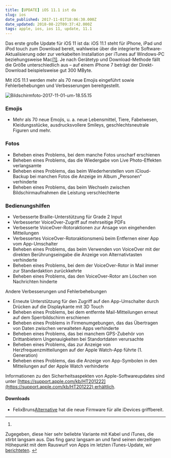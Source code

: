 ```yaml
---
title: [UPDATE] iOS 11.1 ist da
slug: ios
date_published: 2017-11-01T18:06:30.000Z
date_updated: 2018-08-22T09:37:42.000Z
tags: apple, ios, ios 11, update, 11.1
---
```


Das erste große Update für iOS 11 ist da: iOS 11.1 steht für iPhone, iPad und iPod touch zum Download bereit, wahlweise über die integrierte Software-Aktualisierung oder zur verkabelten Installation per iTunes auf Windows-PC beziehungsweise Mac[[1]](#fn1). Je nach Gerätetyp und Download-Methode fällt die Größe unterschiedlich aus – auf einem iPhone 7 beträgt der Direkt-Download beispielsweise gut 300 MByte. 

Mit iOS 11.1 werden mehr als 70 neue Emojis eingeführt sowie Fehlerbehebungen und Verbesserungen bereitgestellt.

![Bildschirmfoto-2017-11-01-um-18.55.15](__GHOST_URL__/content/images/2017/11/Bildschirmfoto-2017-11-01-um-18.55.15.png)

### Emojis

- Mehr als 70 neue Emojis, u. a. neue Lebensmittel, Tiere, Fabelwesen, Kleidungsstücke, ausdrucksvollere Smileys, geschlechtsneutrale Figuren und mehr.

### Fotos

- Beheben eines Problems, bei dem manche Fotos unscharf erschienen
- Beheben eines Problems, das die Wiedergabe von Live Photo-Effekten verlangsamte
- Beheben eines Problems, das beim Wiederherstellen vom iCloud-Backup bei manchen Fotos die Anzeige im Album „Personen“ verhinderte
- Beheben eines Problems, das beim Wechseln zwischen Bildschirmaufnahmen die Leistung verschlechterte

### Bedienungshilfen

- Verbesserte Braille-Unterstützung für Grade 2 Input
- Verbesserter VoiceOver-Zugriff auf mehrseitige PDFs
- Verbesserte VoiceOver-Rotoraktionen zur Ansage von eingehenden Mitteilungen
- Verbessertes VoiceOver-Rotoraktionsmenü beim Entfernen einer App vom App-Umschalter
- Beheben eines Problems, das beim Verwenden von VoiceOver mit der direkten Berührungseingabe die Anzeige von Alternativtasten verhinderte
- Beheben eines Problems, bei dem der VoiceOver-Rotor in Mail immer zur Standardaktion zurückkehrte
- Beheben eines Problems, das den VoiceOver-Rotor am Löschen von Nachrichten hinderte

Andere Verbesserungen und Fehlerbehebungen

- Erneute Unterstützung für den Zugriff auf den App-Umschalter durch Drücken auf die Displaykante mit 3D Touch
- Beheben eines Problems, bei dem entfernte Mail-Mitteilungen erneut auf dem Sperrbildschirm erschienen
- Beheben eines Problems in Firmenumgebungen, das das Übertragen von Daten zwischen verwalteten Apps verhinderte
- Beheben eines Problems, das bei manchem GPS-Zubehör von Drittanbietern Ungenauigkeiten bei Standortdaten verursachte
- Beheben eines Problems, das zur Anzeige von Herzfrequenzmitteilungen auf der Apple Watch-App führte (1. Generation)
- Beheben eines Problems, das die Anzeige von App-Symbolen in den Mitteilungen auf der Apple Watch verhinderte

Informationen zu den Sicherheitsaspekten von Apple-Softwareupdates sind unter [https://support.apple.com/kb/HT201222](https://support.apple.com/kb/HT201222) erhältlich.

#### Downloads

- FelixBruns[Alternative](https://ipsw.me/) hat die neue Firmware für alle iDevices griffbereit.

---

1. 
Zugegeben, diese hier sehr beliebte Variante mit Kabel und iTunes, die stirbt langsam aus. Das fing ganz langsam an und fand seinen derzeitigen Höhepunkt mit dem Rauswurf von Apps im letzten iTunes-Update, wir [berichteten](__GHOST_URL__/das-neue-itunes-und-der-verfall/). [↩︎](#fnref1)
